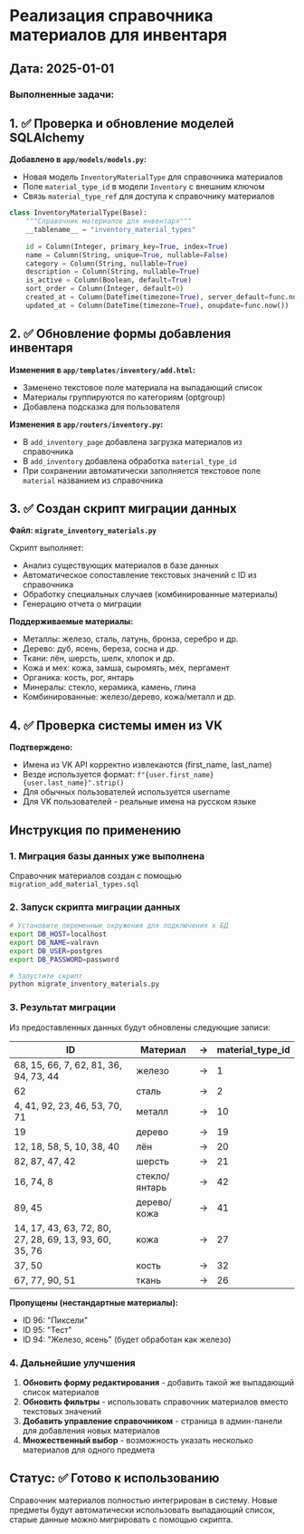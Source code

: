 # Реализация справочника материалов для инвентаря

## Дата: 2025-01-01

### Выполненные задачи:

## 1. ✅ Проверка и обновление моделей SQLAlchemy

**Добавлено в `app/models/models.py`:**
- Новая модель `InventoryMaterialType` для справочника материалов
- Поле `material_type_id` в модели `Inventory` с внешним ключом
- Связь `material_type_ref` для доступа к справочнику материалов

```python
class InventoryMaterialType(Base):
    """Справочник материалов для инвентаря"""
    __tablename__ = "inventory_material_types"
    
    id = Column(Integer, primary_key=True, index=True)
    name = Column(String, unique=True, nullable=False)
    category = Column(String, nullable=True)
    description = Column(String, nullable=True)
    is_active = Column(Boolean, default=True)
    sort_order = Column(Integer, default=0)
    created_at = Column(DateTime(timezone=True), server_default=func.now())
    updated_at = Column(DateTime(timezone=True), onupdate=func.now())
```

## 2. ✅ Обновление формы добавления инвентаря

**Изменения в `app/templates/inventory/add.html`:**
- Заменено текстовое поле материала на выпадающий список
- Материалы группируются по категориям (optgroup)
- Добавлена подсказка для пользователя

**Изменения в `app/routers/inventory.py`:**
- В `add_inventory_page` добавлена загрузка материалов из справочника
- В `add_inventory` добавлена обработка `material_type_id`
- При сохранении автоматически заполняется текстовое поле `material` названием из справочника

## 3. ✅ Создан скрипт миграции данных

**Файл: `migrate_inventory_materials.py`**

Скрипт выполняет:
- Анализ существующих материалов в базе данных
- Автоматическое сопоставление текстовых значений с ID из справочника
- Обработку специальных случаев (комбинированные материалы)
- Генерацию отчета о миграции

**Поддерживаемые материалы:**
- Металлы: железо, сталь, латунь, бронза, серебро и др.
- Дерево: дуб, ясень, береза, сосна и др.
- Ткани: лён, шерсть, шелк, хлопок и др.
- Кожа и мех: кожа, замша, сыромять, мех, пергамент
- Органика: кость, рог, янтарь
- Минералы: стекло, керамика, камень, глина
- Комбинированные: железо/дерево, кожа/металл и др.

## 4. ✅ Проверка системы имен из VK

**Подтверждено:**
- Имена из VK API корректно извлекаются (first_name, last_name)
- Везде используется формат: `f"{user.first_name} {user.last_name}".strip()`
- Для обычных пользователей используется username
- Для VK пользователей - реальные имена на русском языке

## Инструкция по применению

### 1. Миграция базы данных уже выполнена
Справочник материалов создан с помощью `migration_add_material_types.sql`

### 2. Запуск скрипта миграции данных

```bash
# Установите переменные окружения для подключения к БД
export DB_HOST=localhost
export DB_NAME=valravn
export DB_USER=postgres
export DB_PASSWORD=password

# Запустите скрипт
python migrate_inventory_materials.py
```

### 3. Результат миграции

Из предоставленных данных будут обновлены следующие записи:

| ID | Материал | → | material_type_id |
|----|----------|---|------------------|
| 68, 15, 66, 7, 62, 81, 36, 94, 73, 44 | железо | → | 1 |
| 62 | сталь | → | 2 |
| 4, 41, 92, 23, 46, 53, 70, 71 | металл | → | 10 |
| 19 | дерево | → | 19 |
| 12, 18, 58, 5, 10, 38, 40 | лён | → | 20 |
| 82, 87, 47, 42 | шерсть | → | 21 |
| 16, 74, 8 | стекло/янтарь | → | 42 |
| 89, 45 | дерево/кожа | → | 41 |
| 14, 17, 43, 63, 72, 80, 27, 28, 69, 13, 93, 60, 35, 76 | кожа | → | 27 |
| 37, 50 | кость | → | 32 |
| 67, 77, 90, 51 | ткань | → | 26 |

**Пропущены (нестандартные материалы):**
- ID 96: "Пиксели"
- ID 95: "Тест"
- ID 94: "Железо, ясень" (будет обработан как железо)

### 4. Дальнейшие улучшения

1. **Обновить форму редактирования** - добавить такой же выпадающий список материалов
2. **Обновить фильтры** - использовать справочник материалов вместо текстовых значений
3. **Добавить управление справочником** - страница в админ-панели для добавления новых материалов
4. **Множественный выбор** - возможность указать несколько материалов для одного предмета

## Статус: ✅ Готово к использованию

Справочник материалов полностью интегрирован в систему. Новые предметы будут автоматически использовать выпадающий список, старые данные можно мигрировать с помощью скрипта. 